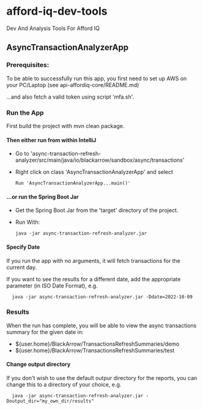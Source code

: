 # afford-iq-dev-tools
Dev And Analysis Tools For Afford IQ

## AsyncTransactionAnalyzerApp

### Prerequisites:

To be able to successfully run this app, you first need to set up AWS on your PC/Laptop (see api-affordiq-core/README.md)

...and also fetch a valid token using script 'mfa.sh'. 

### Run the App

First build the project with mvn clean package.

#### Then either run from within IntelliJ
- Go to 'async-transaction-refresh-analyzer/src/main/java/io/blackarrow/sandbox/async/transactions'
- Right click on class 'AsyncTransactionAnalyzerApp' and select 
      
      Run 'AsyncTransactionAnalyzerApp...main()'


#### ...or run the Spring Boot Jar
- Get the Spring Boot Jar from the 'target' directory of the project. 
- Run With:   

      java -jar async-transaction-refresh-analyzer.jar

#### Specify Date

If you run the app with no arguments, it will fetch transactions for the current day.

If you want to see the results for a different date, add the appropriate parameter (in ISO Date Format), e.g.

      java -jar async-transaction-refresh-analyzer.jar -Ddate=2022-10-09

### Results

When the run has complete, you will be able to view the async transactions summary for the given date in:

-  ${user.home}/BlackArrow/TransactionsRefreshSummaries/demo
-  ${user.home}/BlackArrow/TransactionsRefreshSummaries/test

#### Change output directory

If you don't wish to use the default outpur directory for the reports, you can change this to a directory of your choice, e.g.

      java -jar async-transaction-refresh-analyzer.jar -Doutput_dir="my_own_dir/results"
      
      
      
